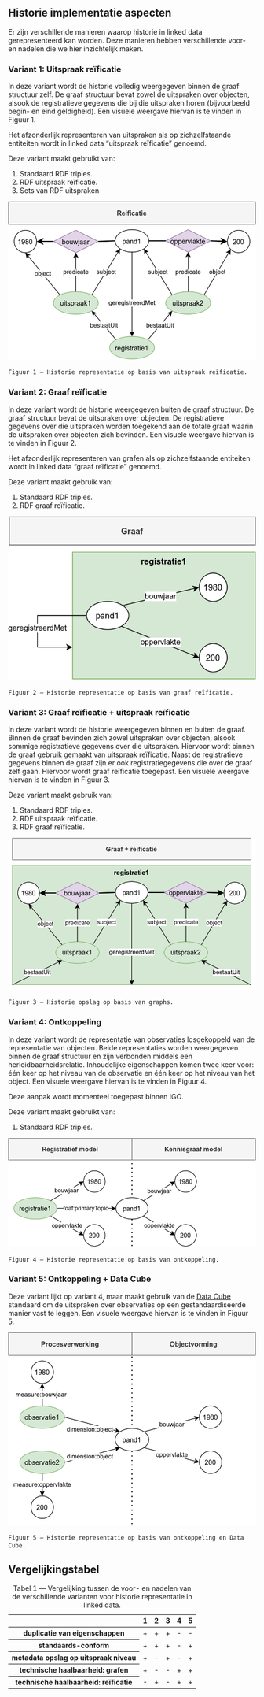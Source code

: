 ## Historie implementatie aspecten

Er zijn verschillende manieren waarop historie in linked data gerepresenteerd kan worden.  Deze manieren hebben verschillende voor- en nadelen die we hier inzichtelijk maken.

### Variant 1: Uitspraak reïficatie

In deze variant wordt de historie volledig weergegeven binnen de graaf structuur zelf.  De graaf structuur bevat zowel de uitspraken over objecten, alsook de registratieve gegevens die bij die uitspraken horen (bijvoorbeeld begin- en eind geldigheid).  Een visuele weergave hiervan is te vinden in Figuur 1.

Het afzonderlijk representeren van uitspraken als op zichzelfstaande entiteiten wordt in linked data “uitspraak reïficatie” genoemd.

Deze variant maakt gebruikt van:
1. Standaard RDF triples.
2. RDF uitspraak reïficatie.
3. Sets van RDF uitspraken

![](../media/historie-uitspraak.png)

    Figuur 1 ― Historie representatie op basis van uitspraak reïficatie.

### Variant 2: Graaf reïficatie

In deze variant wordt de historie weergegeven buiten de graaf structuur.  De graaf structuur bevat de uitspraken over objecten.  De registratieve gegevens over die uitspraken worden toegekend aan de totale graaf waarin de uitspraken over objecten zich bevinden.  Een visuele weergave hiervan is te vinden in Figuur 2.

Het afzonderlijk representeren van grafen als op zichzelfstaande entiteiten wordt in linked data “graaf reïficatie” genoemd.

Deze variant maakt gebruik van:
1. Standaard RDF triples.
2. RDF graaf reïficatie.

![](media/historie-graaf.png)

    Figuur 2 ― Historie representatie op basis van graaf reïficatie.

### Variant 3: Graaf reïficatie + uitspraak reïficatie

In deze variant wordt de historie weergegeven binnen en buiten de graaf.  Binnen de graaf bevinden zich zowel uitspraken over objecten, alsook sommige registratieve gegevens over die uitspraken.  Hiervoor wordt binnen de graaf gebruik gemaakt van uitspraak reïficatie.  Naast de registratieve gegevens binnen de graaf zijn er ook registratiegegevens die over de graaf zelf gaan.  Hiervoor wordt graaf reïficatie toegepast.  Een visuele weergave hiervan is te vinden in Figuur 3.

Deze variant maakt gebruik van:
1. Standaard RDF triples.
2. RDF uitspraak reïficatie.
3. RDF graaf reïficatie.

![](media/historie-graaf-uitspraak.png)

    Figuur 3 ― Historie opslag op basis van graphs.

### Variant 4: Ontkoppeling

In deze variant wordt de representatie van observaties losgekoppeld van de representatie van objecten.  Beide representaties worden weergegeven binnen de graaf structuur en zijn verbonden middels een herleidbaarheidsrelatie.  Inhoudelijke eigenschappen komen twee keer voor: één keer op het niveau van de observatie en één keer op het niveau van het object.  Een visuele weergave hiervan is te vinden in Figuur 4.

Deze aanpak wordt momenteel toegepast binnen IGO.

Deze variant maakt gebruikt van:
1. Standaard RDF triples.

![](../media/historie-soc.png)

    Figuur 4 ― Historie representatie op basis van ontkoppeling.

### Variant 5: Ontkoppeling + Data Cube

Deze variant lijkt op variant 4, maar maakt gebruik van de [Data Cube](https://www.w3.org/TR/vocab-data-cube/) standaard om de uitspraken over observaties op een gestandaardiseerde manier vast te leggen.  Een visuele weergave hiervan is te vinden in Figuur 5.

![](../media/historie-soc-data-cube.png)

    Figuur 5 ― Historie representatie op basis van ontkoppeling en Data Cube.

## Vergelijkingstabel

  <table>
    <caption>
      Tabel 1 ― Vergelijking tussen de voor- en nadelen van de verschillende varianten voor historie representatie in linked data.
    </caption>
    <thead>
      <tr><th></th><th>1</th><th>2</th><th>3</th><th>4</th><th>5</th></tr>
    </thead>
    <tbody>
      <tr><th>duplicatie van eigenschappen</th><td>+</td><td>+</td><td>+</td><td>-</td><td>-</td></tr>
      <tr><th>standaards-conform</th><td>+</td><td>+</td><td>+</td><td>-</td><td>+</td></tr>
      <tr><th>metadata opslag op uitspraak niveau</th><td>+</td><td>-</td><td>+</td><td>-</td><td>+</td></tr>
      <tr><th>technische haalbaarheid: grafen</th><td>+</td><td>-</td><td>-</td><td>+</td><td>+</td></tr>
      <tr><th>technische haalbaarheid: reïficatie</th><td>-</td><td>+</td><td>-</td><td>+</td><td>+</td></tr>
    </tbody>
  </table>

